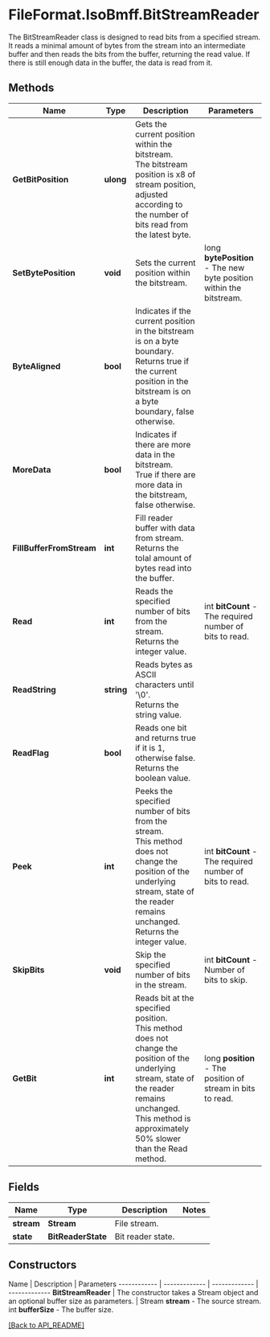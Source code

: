 # FileFormat.IsoBmff.BitStreamReader

The BitStreamReader class is designed to read bits from a specified stream.
It reads a minimal amount of bytes from the stream into an intermediate buffer and then reads the bits from the buffer, returning the read value.
If there is still enough data in the buffer, the data is read from it.

## Methods

Name | Type | Description | Parameters
------------ | ------------- | ------------- | -------------
**GetBitPosition** | **ulong** | Gets the current position within the bitstream.<br />The bitstream position is x8 of stream position, adjusted according to the number of bits read from the latest byte. | 
**SetBytePosition** | **void** | Sets the current position within the bitstream. | long <b>bytePosition</b> - The new byte position within the bitstream.
**ByteAligned** | **bool** | Indicates if the current position in the bitstream is on a byte boundary.<br />Returns true if the current position in the bitstream is on a byte boundary, false otherwise. | 
**MoreData** | **bool** | Indicates if there are more data in the bitstream.<br />True if there are more data in the bitstream, false otherwise. | 
**FillBufferFromStream** | **int** | Fill reader buffer with data from stream.<br />Returns the tolal amount of bytes read into the buffer. | 
**Read** | **int** | Reads the specified number of bits from the stream.<br />Returns the integer value. | int <b>bitCount</b> - The required number of bits to read.
**ReadString** | **string** | Reads bytes as ASCII characters until '\0'.<br />Returns the string value. | 
**ReadFlag** | **bool** | Reads one bit and returns true if it is 1, otherwise false.<br />Returns the boolean value. | 
**Peek** | **int** | Peeks the specified number of bits from the stream.<br />This method does not change the position of the underlying stream, state of the reader remains unchanged.<br />Returns the integer value. | int <b>bitCount</b> - The required number of bits to read.
**SkipBits** | **void** | Skip the specified number of bits in the stream. | int <b>bitCount</b> - Number of bits to skip.
**GetBit** | **int** | Reads bit at the specified position.<br />This method does not change the position of the underlying stream, state of the reader remains unchanged.<br />This method is approximately 50% slower than the Read method. | long <b>position</b> - The position of stream in bits to read.

## Fields

Name | Type | Description | Notes
------------ | ------------- | ------------- | -------------
**stream** | **Stream** | File stream. | 
**state** | **BitReaderState** | Bit reader state. | 

## Constructors

Name | Description | Parameters
------------ | ------------- | ------------- | -------------
**BitStreamReader** | The constructor takes a Stream object and an optional buffer size as parameters. | Stream <b>stream</b> - The source stream.<br />int <b>bufferSize</b> - The buffer size.

[[Back to API_README]](API_README.md)